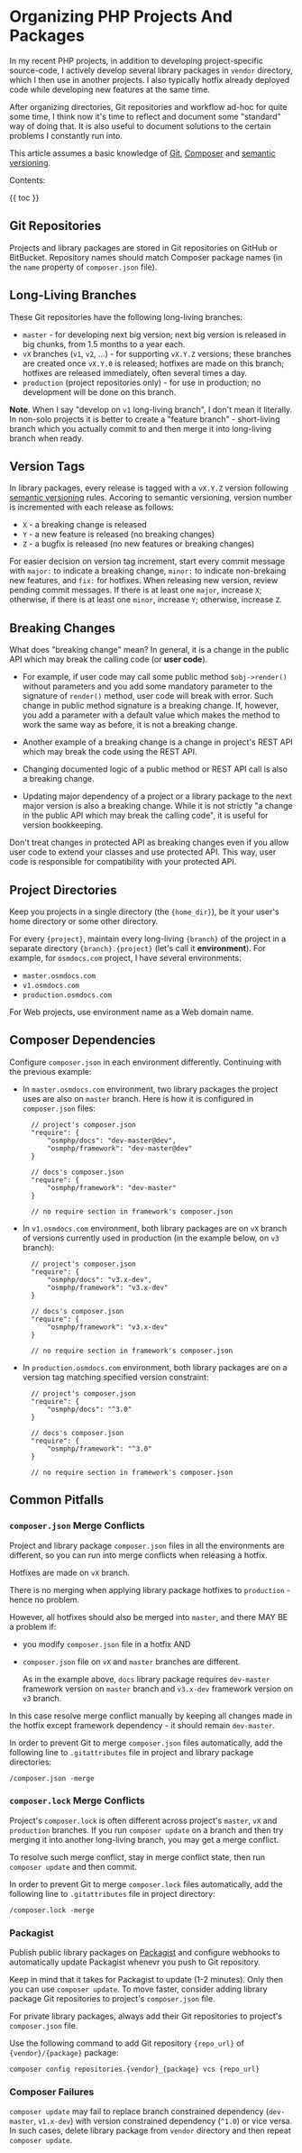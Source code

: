 # Organizing PHP Projects And Packages

In my recent PHP projects, in addition to developing project-specific source-code, I actively develop several library packages in `vendor` directory, which I then use in another projects. I also typically hotfix already deployed code while developing new features at the same time.

After organizing directories, Git repositories and workflow ad-hoc for quite some time, I think now it's time to reflect and document some "standard" way of doing that. It is also useful to document solutions to the certain problems I constantly run into.

This article assumes a basic knowledge of [Git](https://git-scm.com/), [Composer](https://getcomposer.org/) and [semantic versioning](https://semver.org/).

Contents:

{{ toc }}

## Git Repositories

Projects and library packages are stored in Git repositories on GitHub or BitBucket. Repository names should match Composer package names (in the `name` property of `composer.json` file).

## Long-Living Branches

These Git repositories have the following long-living branches:

* `master` - for developing next big version; next big version is released in big chunks, from 1.5 months to a year each.
* `vX` branches (`v1`, `v2`, ...) - for supporting `vX.Y.Z` versions; these branches are created once `vX.Y.0` is released; hotfixes are made on this branch; hotfixes are released immediately, often several times a day.
* `production` (project repositories only) - for use in production; no development will be done on this branch.

**Note**. When I say "develop on `v1` long-living branch", I don't mean it literally. In non-solo projects it is better to create a "feature branch" - short-living branch which you actually commit to and then merge it into long-living branch when ready.

## Version Tags

In library packages, every release is tagged with a `vX.Y.Z` version following [semantic versioning](https://semver.org/) rules. Accoring to semantic versioning, version number is incremented with each release as follows:

* `X` - a breaking change is released
* `Y` - a new feature is released (no breaking changes)
* `Z` - a bugfix is released (no new features or breaking changes)

For easier decision on version tag increment, start every commit message with `major:` to indicate a breaking change, `minor:` to indicate non-brekaing new features, and `fix:` for hotfixes. When releasing new version, review pending commit messages. If  there is at least one `major`, increase `X`; otherwise, if there is at least one `minor`, increase `Y`; otherwise, increase `Z`.

## Breaking Changes

What does "breaking change" mean? In general, it is a change in the public API which may break the calling code (or **user code**).

* For example, if user code may call some public method `$obj->render()` without parameters and you add some mandatory parameter to the signature of `render()` method, user code will break with error. Such change in public method signature is a breaking change. If, however, you add a parameter with a default value which makes the method to work the same way as before, it is not a breaking change.

* Another example of a breaking change is a change in project's REST API which may break the code using the REST API.

* Changing documented logic of a public method or REST API call is also a breaking change.

* Updating major dependency of a project or a library package to the next major version is also a breaking change. While it is not strictly "a change in the public API which may break the calling code", it is useful for version bookkeeping.

Don't treat changes in protected API as breaking changes even if you allow user code to extend your classes and use protected API. This way, user code is responsible for compatibility with your protected API.

## Project Directories

Keep you projects in a single directory (the `{home_dir}`), be it your user's home directory or some other directory.

For every `{project}`, maintain every long-living `{branch}` of the project in a separate directory `{branch}.{project}` (let's call it **environment**). For example,
for `osmdocs.com` project, I have several environments:

* `master.osmdocs.com`
* `v1.osmdocs.com`
* `production.osmdocs.com`

For Web projects, use environment name as a Web domain name.

## Composer Dependencies

Configure `composer.json` in each environment differently. Continuing with the previous example:

* In `master.osmdocs.com` environment, two library packages the project uses are also on `master` branch. Here is how it is configured in `composer.json` files:

        // project's composer.json
        "require": {
            "osmphp/docs": "dev-master@dev",
            "osmphp/framework": "dev-master@dev"
        }

        // docs's composer.json
        "require": {
            "osmphp/framework": "dev-master"
        }

        // no require section in framework's composer.json

* In `v1.osmdocs.com` environment, both library packages are on `vX` branch of versions currently used in production (in the example below, on `v3` branch):

        // project's composer.json
        "require": {
            "osmphp/docs": "v3.x-dev",
            "osmphp/framework": "v3.x-dev"
        }

        // docs's composer.json
        "require": {
            "osmphp/framework": "v3.x-dev"
        }

        // no require section in framework's composer.json

* In `production.osmdocs.com` environment, both library packages are on a version tag matching specified version constraint:

        // project's composer.json
        "require": {
            "osmphp/docs": "^3.0"
        }

        // docs's composer.json
        "require": {
            "osmphp/framework": "^3.0"
        }

        // no require section in framework's composer.json

## Common Pitfalls

### `composer.json` Merge Conflicts

Project and library package `composer.json` files in all the environments are different, so you can run into merge conflicts when releasing a hotfix.

Hotfixes are made on `vX` branch.

There is no merging when applying library package hotfixes to `production` - hence no problem.

However, all hotfixes should also be merged into `master`, and there MAY BE a problem if:

* you modify `composer.json` file in a hotfix AND
* `composer.json` file on `vX` and `master` branches are different.

    As in the example above, `docs` library package requires `dev-master` framework version on `master` branch and `v3.x-dev` framework version on `v3` branch.

In this case resolve merge conflict manually by keeping all changes made in the hotfix except framework dependency - it should remain `dev-master`.

In order to prevent Git to merge `composer.json` files automatically, add the following line to `.gitattributes` file in project and library package directories:

    /composer.json -merge

### `composer.lock` Merge Conflicts

Project's `composer.lock` is often different across project's `master`, `vX` and `production` branches. If you run `composer update` on a branch and then try merging it into another long-living branch, you may get a merge conflict.

To resolve such merge conflict, stay in merge conflict state, then run `composer update` and then commit.

In order to prevent Git to merge `composer.lock` files automatically, add the following line to `.gitattributes` file in project directory:

    /composer.lock -merge

### Packagist

Publish public library packages on [Packagist](https://packagist.org/) and configure webhooks to automatically update Packagist whenevr you push to Git repository.

Keep in mind that it takes for Packagist to update (1-2 minutes). Only then you can use `composer update`. To move faster, consider adding library package Git repositories to project's `composer.json` file.

For private library packages, always add their Git repositories to project's `composer.json` file.

Use the following command to add Git repository `{repo_url}` of `{vendor}/{package}` package:

    composer config repositories.{vendor}_{package} vcs {repo_url}

### Composer Failures

`composer update` may fail to replace branch constrained dependency (`dev-master`, `v1.x-dev`) with version constrained dependency (`^1.0`) or vice versa. In such cases, delete library package from `vendor` directory and then repeat `composer update`.
